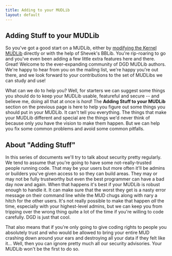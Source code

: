 ```yaml
---
title: Adding to your MUDLib
layout: default
---
```


## Adding Stuff to your MUDLib

So you've got a good start on a MUDLib, either by [modifying the Kernel MUDLib](Modifying.md) directly or with
the help of Shevek's BBLib.
You're rip-roaring to go and you've even been adding a few little
extra features here and there. Great! Welcome to the ever-expanding
community of DGD MUDLib authors. We're happy to hear from you on
the mailing list, we're happy you're out there, and we look forward
to your contributions to the set of MUDLibs we can study and
use!

What can we do to help you? Well, for starters we can suggest
some things you should do to keep your MUDLib usable, featureful
and secure -- and believe me, doing all that at once is
*hard*! The **Adding Stuff to your MUDLib** section on the
previous page is here to help you figure out some things you should
put in your MUDLib. It can't tell you everything. The things that
make your MUDLib different and special are the things we'd never
think of because only <i>you</i> have the vision to make them
happen. But we can help you fix some common problems and avoid some
common pitfalls.</p>

## About "Adding Stuff"

In this series of documents we'll try to talk about security
pretty regularly. We tend to assume that you're going to have some
not-really-trusted people running code. That may be your users but
more often it'll be admins or builders you've given access to so
they can build areas. They may or may not be fully trustworthy but
even the best programmer can have a bad day now and again. When
that happens it's best if your MUDLib is robust enough to handle
it. It can make sure that the worst they get is a nasty error
message on their command line while the MUD chugs along with nary a
hitch for the other users. It's not really possible to make that
happen <i>all</i> the time, especially with your highest-level
admins, but we can keep you from tripping over the wrong thing
quite a lot of the time if you're willing to code carefully. DGD is
just that cool.

That also means that if you're only going to give coding rights
to people you absolutely trust and who would be allowed to bring
your entire MUD crashing down around your ears and destroying all
your data if they felt like it... Well, then you can ignore pretty
much all our security advisories. Your MUDLib won't be the first to
do so.
